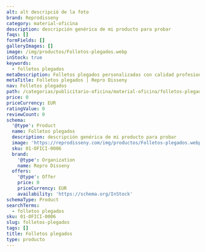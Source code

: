 ```yaml
---
alt: alt descripció de la foto
brand: Reprodisseny
category: material-oficina
description: descripción genérica de mi producto para probar
faqs: []
formFields: []
galleryImages: []
image: /img/productos/Folletos-plegados.webp
inStock: true
keywords:
  - folletos plegados
metaDescription: Folletos plegados personalizadas con calidad profesional en Cataluña.
metaTitle: Folletos plegados | Repro Disseny
nav: Folletos plegados
path: /categorias/publicitario-oficina/material-oficina/folletos-plegados
price: 0
priceCurrency: EUR
ratingValue: 0
reviewCount: 0
schema:
  '@type': Product
  name: Folletos plegados
  description: descripción genérica de mi producto para probar
  image: 'https://reprodisseny.com/img/productos/Folletos-plegados.webp'
  sku: 01-OFICI-0006
  brand:
    '@type': Organization
    name: Repro Disseny
  offers:
    '@type': Offer
    price: 0
    priceCurrency: EUR
    availability: 'https://schema.org/InStock'
schemaType: Product
searchTerms:
  - folletos plegados
sku: 01-OFICI-0006
slug: folletos-plegados
tags: []
title: Folletos plegados
type: producto
---
```


